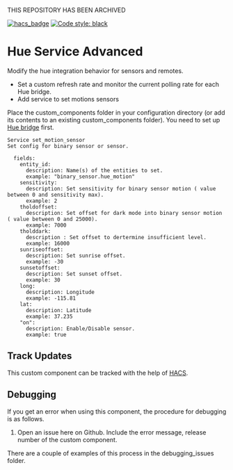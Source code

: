 THIS REPOSITORY HAS BEEN ARCHIVED

[![hacs_badge](https://img.shields.io/badge/HACS-Custom-orange.svg)](https://github.com/custom-components/hacs)
[![Code style: black](https://img.shields.io/badge/code%20style-black-000000.svg)](https://github.com/ambv/black)

# Hue Service Advanced
Modify the hue integration behavior for sensors and remotes.
* Set a custom refresh rate and monitor the current polling rate for each Hue bridge.
* Add service to set motions sensors

Place the custom_components folder in your configuration directory (or add its contents to an existing custom_components folder). You need to set up [Hue bridge](https://www.home-assistant.io/components/hue/) first.


```
Service set_motion_sensor
Set config for binary sensor or sensor.

  fields:
    entity_id:
      description: Name(s) of the entities to set.
      example: "binary_sensor.hue_motion"
    sensitivity:
      description: Set sensitivity for binary sensor motion ( value between 0 and sensitivity max).
      example: 2
    tholdoffset:
      description: Set offset for dark mode into binary sensor motion ( value between 0 and 25000).
      example: 7000
    tholddark:
      description : Set offset to dertermine insufficient level.
      example: 16000
    sunriseoffset:
      description: Set sunrise offset.
      example: -30
    sunsetoffset:
      description: Set sunset offset.
      example: 30
    long:
      description: Longitude
      example: -115.81
    lat:
      description: Latitude
      example: 37.235
    "on":
      description: Enable/Disable sensor.
      example: true
```


## Track Updates
This custom component can be tracked with the help of [HACS](https://github.com/custom-components/hacs).

## Debugging

If you get an error when using this component, the procedure for debugging is as follows.

1. Open an issue here on Github. Include the error message, release number of the custom component.


There are a couple of examples of this process in the debugging_issues folder.




